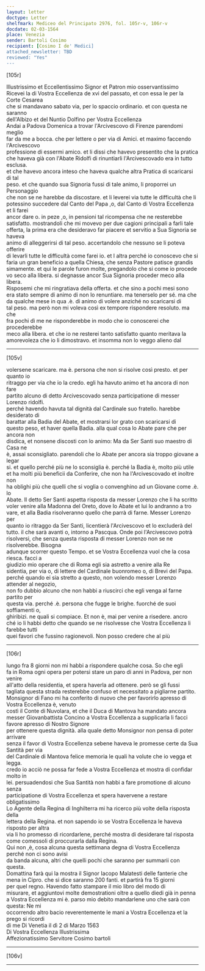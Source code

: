 ```yaml
---
layout: letter
doctype: Letter
shelfmark: Mediceo del Principato 2976, fol. 105r-v, 106r-v
docdate: 02-03-1564
place: Venezia
sender: Bartoli Cosimo
recipient: [Cosimo I de' Medici]
attached_newsletter: TBD
reviewed: "Yes"
---
```


[105r]  
  
  
Illustrissimo et Eccellentissimo Signor et Patron mio osservantissimo  
Ricevei la di Vostra Eccellenza de xvi del passato, et con essa le per la Corte Cesarea  
che si mandavano sabato via, per lo spaccio ordinario. et con questa ne saranno  
dell'Albizo et del Nuntio Dolfino per  Vostra Eccellenza  
Andai a Padova Domenica a trovar l'Arcivescovo di Firenze parendomi meglio  
far da me a bocca. che per lettere o per via di Amici. et maximo faccendo l'Arcivescovo  
professione di essermi amico. et li dissi che havevo presentito che la pratica  
che haveva già con l'Abate Ridolfi di rinuntiarli l'Arcivescovado era in tutto esclusa.  
et che havevo ancora inteso che haveva qualche altra Pratica di scaricarsi di tal  
peso. et che quando sua Signoria fussi di tale animo, li proporrei un Personaggio  
che non se ne harebbe da discostare. et li leverei via tutte le difficultà che li  
potessino succedere dal Canto del Papa ,o, dal Canto di Vostra Eccellenza et li farei  
ancor dare o. in peze ,o, in pensioni tal ricompensa che ne resterebbe  
satisfatto. mostrandoli che mi movevo per due cagioni principali a farli tale  
offerta, la prima era che desideravo far piacere et servitio a Sua Signoria se haveva  
animo di alleggerirsi di tal peso. accertandolo che nessuno se li poteva offerire  
di levarli tutte le difficultà come farei io. et l altra perché io conoscevo che si  
faria un gran beneficio a quella Chiesa, che senza Pastore patisce grandis  
simamente. et qui le parole furon molte, pregandolo che si come io procede  
vo seco alla libera. si degnasse ancor Sua Signoria proceder meco alla libera.  
Risposemi che mi ringratiava della offerta. et che sino a pochi mesi sono  
era stato sempre di animo di non lo renuntiare. ma tenerselo per sé. ma che  
da qualche mese in qua .è. di animo di volere anziché no scaricarsi di  
tal peso. ma però non mi voleva così ex tempore rispondere resoluto. ma che  
fra pochi dì me ne risponderebbe in modo che io conoscerei che procederebbe  
meco alla libera. et che io ne resterei tanto satisfatto quanto meritava la  
amorevoleza che io li dimostravo. et insomma non lo veggo alieno dal  
  
---  

[105v]  
  
  
volersene scaricare. ma è. persona che non si risolve così presto. et per quanto io  
ritraggo per via che io la credo. egli ha havuto animo et ha ancora di non fare  
partito alcuno di detto Arcivescovado senza participatione di messer Lorenzo ridolfi.  
perché havendo havuta tal dignità dal Cardinale suo fratello. harebbe desiderato di  
barattar alla Badia del Abate, et mostrarsi lor grato con scaricarsi di  
questo peso, et haver quella Badia. alla qual cosa lo Abate pare che per ancora non  
disdica, et nonsene discosti con lo animo: Ma da Ser Santi suo maestro di Casa ne  
è, assai sconsigliato. parendoli che lo Abate per ancora sia troppo giovane a legar  
si. et quello perché più ne lo sconsiglia è. perché la Badia è, molto più utile  
et ha molti più beneficii da Conferire, che non ha l'Arcivescovado et inoltre non  
ha oblighi più che quelli che si voglia o convenghino ad un Giovane come .è. lo  
Abate. Il detto Ser Santi aspetta risposta da messer Lorenzo che li ha scritto  
voler venire alla Madonna del Oreto, dove lo Abate et lui lo andranno a tro  
vare, et alla Badia risolveranno quello che parrà di farne. Messer Lorenzo per   
quanto io ritraggo da Ser Santi, licentierà l'Arcivescovo et lo excluderà del  
tutto. il che sarà avanti o, intorno a Pascqua. Onde poi l'Arcivescovo potrà  
risolversi, che senza questa risposta di messer Lorenzo non se ne risolverebbe. Bisogna  
adunque scorrer questo Tempo. et se Vostra Eccellenza vuol che la cosa riesca. facci a  
giudizio mio operare che di Roma egli sia astretto a venire alla Re  
sidentia, per via o, di lettere del Cardinale buonromeo o, di Brevi del Papa.  
perché quando ei sia stretto a questo, non volendo messer Lorenzo attender al negozio,  
non fo dubbio alcuno che non habbi a riuscirci che egli venga al farne partito per  
questa via. perché .è. persona che fugge le brighe. fuorché de suoi soffiamenti o,  
ghiribizi. ne quali si compiace. Et non è, mai per venire a risedere. ancro  
ché io li habbi detto che quando se ne risolvesse che Vostra Eccellenza li farebbe tutti  
quei favori che fussino ragionevoli. Non posso credere che al più  
  
---  

[106r]  
  
  
lungo fra 8 giorni non mi habbi a rispondere qualche cosa. So che egli  
fa in Roma ogni opera per potersi stare un paro di anni in Padova, per non venire  
all'atto della residentia, et spera haverla ad ottenere. però se gli fussi  
tagliata questa strada resterebbe confuso et necessitato a pigliarne partito.  
Monsignor di Fano mi ha conferito di nuovo che per favorirlo apresso di Vostra Eccellenza è, venuto  
costì il Conte di Nuvolara, et che il Duca di Mantova ha mandato ancora  
messer Giovanbattista Concino a Vostra Eccellenza a supplicarla li facci favore apresso di Nostro Signore  
per ottenere questa dignità. alla quale detto Monsignor non pensa di poter arrivare  
senza il favor di Vostra Eccellenza sebene haveva le promesse certe da Sua Santità per via  
del Cardinale di Mantova felice memoria le quali ha volute che io vegga et legga.  
credo io acciò ne possa far fede a Vostra Eccellenza et mostra di confidar molto in  
lei. persuadendosi che Sua Santità non habbi a fare promotione di alcuno senza  
participatione di Vostra Eccellenza et spera havervene a restare obligatissimo  
Lo Agente della Regina di Inghilterra mi ha ricerco più volte della risposta della  
lettera della Regina. et non sapendo io se Vostra Eccellenza le haveva risposto per altra  
via li ho promesso di ricordarlene, perché mostra di desiderare tal risposta  
come comessoli di proccurarla dalla Regina.  
Qui non ,è, cosa alcuna questa settimana degna di Vostra Eccellenza perché non ci sono avisi  
da banda alcuna, altri che quelli pochi che saranno per summarii con questa.  
Domattina farà qui la mostra il Signor Iacopo Malatesti delle fanterie che  
mena in Cipro. che si dice saranno 200 fanti. et partirà fra 15 giorni  
per quel regno. Havendo fatto stampare il mio libro del modo di  
misurare, et aggiuntovi molte demostrationi oltre a quello diedi già in penna  
a Vostra Eccellenza mi è. parso mio debito mandarlene uno che sarà con questa: Ne mi  
occorrendo altro bacio reverentemente le mani a Vostra Eccellenza et la prego si ricordi  
di me Di Venetia il dì 2 di Marzo 1563  
Di Vostra Eccellenza Illustrissima  
Affezionatissimo Servitore Cosimo bartoli  
  
---  

[106v]  
  
  
  
---  

